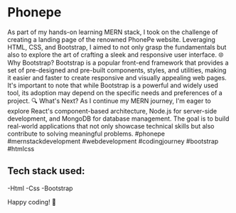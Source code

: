# Phonepe

As part of my hands-on learning MERN stack, I took on the challenge of creating a landing page of the renowned PhonePe website. Leveraging HTML, CSS, and Bootstrap, I aimed to not only grasp the fundamentals but also to explore the art of crafting a sleek and responsive user interface.
🌐 Why Bootstrap?
Bootstrap is a popular front-end framework that provides a set of pre-designed and pre-built components, styles, and utilities, making it easier and faster to create responsive and visually appealing web pages.
It's important to note that while Bootstrap is a powerful and widely used tool, its adoption may depend on the specific needs and preferences of a project.
🔍 What's Next?
As I continue my MERN journey, I'm eager to explore React's component-based architecture, Node.js for server-side development, and MongoDB for database management. The goal is to build real-world applications that not only showcase technical skills but also contribute to solving meaningful problems.
#phonepe #mernstackdevelopment #webdevelopment #codingjourney #bootstrap #htmlcss 

## Tech stack used:
-Html
-Css
-Bootstrap

Happy coding! 🚀
